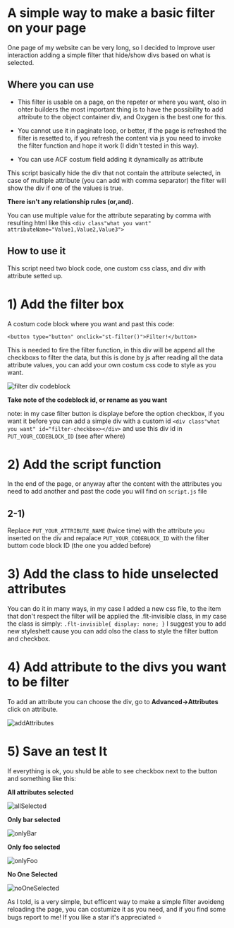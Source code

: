 # A simple way to make a basic filter on your page


One page of my website can be very long, so I decided to Improve user interaction adding a simple filter that hide/show divs based on what is selected.


## Where you can use

- This filter is usable on a page, on the repeter or where you want, olso in ohter builders the most important thing is to have the possibility to add attribute to the object container div, and Oxygen is the best one for this.

- You cannot use it in paginate loop, or better, if the page is refreshed the filter is resetted to, if you refresh the content via js you need to invoke the filter function and hope it work (I didn't tested in this way).

- You can use ACF costum field adding it dynamically as attribute

This script basically hide the div that not contain the attribute selected, in case of multiple attribute (you can add with comma separator) the filter will show the div if one of the values is true.

**There isn't any relationship rules (or,and).**

You can use multiple value for the attribute separating by comma with resulting html like this `<div class"what you want" attributeName="Value1,Value2,Value3">`


## How to use it

This script need two block code, one custom css class, and div with attribute setted up.

# 1) Add the filter box

A costum code block where you want and past this code:

`<button type="button" onclick="st-filter()">Filter!</button>`

This is needed to fire the filter function, in this div will be append all the checkboxs to filter the data, but this is done by js after reading all the data attribute values, you can add your own costum css code to style as you want.

![filter div codeblock](https://user-images.githubusercontent.com/92517402/183067878-1686016a-3d74-4d1e-b870-4e796abe025d.png)

**Take note of the codeblock id, or rename as you want**

note: in my case filter button is displaye before the option checkbox, if you want it before you can add a simple div with a custom id `<div class"what you want" id="filter-checkbox></div>` and use this div id in `PUT_YOUR_CODEBLOCK_ID` (see after where)

# 2) Add the script function

In the end of the page, or anyway after the content with the attributes you need to add another and past the code you will find on `script.js` file

## 2-1)

Replace `PUT_YOUR_ATTRIBUTE_NAME` (twice time) with the attribute you inserted on the div and 
repalace `PUT_YOUR_CODEBLOCK_ID` with the filter buttom code block ID (the one you added before)


# 3) Add the class to hide unselected attributes

You can do it in many ways, in my case I added a new css file, to the item that don't respect the filter will be applied the .flt-invisible class, in my case the class is simply:
`
.flt-invisible{
	display: none;
}
`
I suggest you to add new styleshett cause you can add olso the class to style the filter button and checkbox.

# 4) Add attribute to the divs you want to be filter

To add an attribute you can choose the div, go to **Advanced->Attributes** click on attribute.

![addAttributes](https://user-images.githubusercontent.com/92517402/183071290-973dc5ba-c86c-4c98-b2e5-fb2497bb9202.jpg)


# 5) Save an test It

If everything is ok, you shuld be able to see checkbox next to the button and something like this:

**All attributes selected**

![allSelected](https://user-images.githubusercontent.com/92517402/183073626-6bbe9b4b-6a03-4dde-9303-09b882812d29.jpg)

**Only bar selected**

![onlyBar](https://user-images.githubusercontent.com/92517402/183073875-b3715027-80bb-4700-9aab-a6302b9f3aac.jpg)

**Only foo selected**

![onlyFoo](https://user-images.githubusercontent.com/92517402/183074006-c2114d0c-9689-4910-ab7c-d0a3e0a4a5b7.jpg)

**No One Selected**

![noOneSelected](https://user-images.githubusercontent.com/92517402/183074132-2c76bdee-8fb5-4661-976e-264331751f75.jpg)


As I told, is a very simple, but efficent way to make a simple filter avoideng reloading the page, you can costumize it as you need, and if you find some bugs report to me! If you like a star it's appreciated ⭐
